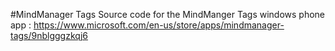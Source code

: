#MindManager Tags
Source code for the MindManger Tags windows phone app : https://www.microsoft.com/en-us/store/apps/mindmanager-tags/9nblgggzkqj6

